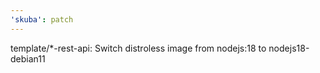 ```yaml
---
'skuba': patch
---
```


template/\*-rest-api: Switch distroless image from nodejs:18 to nodejs18-debian11
